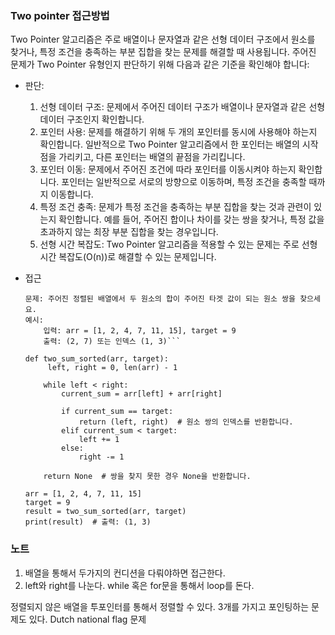 ### Two pointer 접근방법

Two Pointer 알고리즘은 주로 배열이나 문자열과 같은 선형 데이터 구조에서 원소를 찾거나, 특정 조건을 충족하는 부분 집합을 찾는 문제를 해결할 때 사용됩니다. 주어진 문제가 Two Pointer 유형인지 판단하기 위해 다음과 같은 기준을 확인해야 합니다:

- 판단:
  1. 선형 데이터 구조: 문제에서 주어진 데이터 구조가 배열이나 문자열과 같은 선형 데이터 구조인지 확인합니다. 
  2. 포인터 사용: 문제를 해결하기 위해 두 개의 포인터를 동시에 사용해야 하는지 확인합니다. 일반적으로 Two Pointer 알고리즘에서 한 포인터는 배열의 시작점을 가리키고, 다른 포인터는 배열의 끝점을 가리킵니다. 
  3. 포인터 이동: 문제에서 주어진 조건에 따라 포인터를 이동시켜야 하는지 확인합니다. 포인터는 일반적으로 서로의 방향으로 이동하며, 특정 조건을 충족할 때까지 이동합니다. 
  4. 특정 조건 충족: 문제가 특정 조건을 충족하는 부분 집합을 찾는 것과 관련이 있는지 확인합니다. 예를 들어, 주어진 합이나 차이를 갖는 쌍을 찾거나, 특정 값을 초과하지 않는 최장 부분 집합을 찾는 경우입니다. 
  5. 선형 시간 복잡도: Two Pointer 알고리즘을 적용할 수 있는 문제는 주로 선형 시간 복잡도(O(n))로 해결할 수 있는 문제입니다.

- 접근
    ```
    문제: 주어진 정렬된 배열에서 두 원소의 합이 주어진 타겟 값이 되는 원소 쌍을 찾으세요.
    예시:
        입력: arr = [1, 2, 4, 7, 11, 15], target = 9
        출력: (2, 7) 또는 인덱스 (1, 3)```
    ```
    ```
    def two_sum_sorted(arr, target):
         left, right = 0, len(arr) - 1

        while left < right:
            current_sum = arr[left] + arr[right]

            if current_sum == target:
                return (left, right)  # 원소 쌍의 인덱스를 반환합니다.
            elif current_sum < target:
                left += 1
            else:
                right -= 1

        return None  # 쌍을 찾지 못한 경우 None을 반환합니다.

    arr = [1, 2, 4, 7, 11, 15]
    target = 9
    result = two_sum_sorted(arr, target)
    print(result)  # 출력: (1, 3)
    ```


### 노트 
1. 배열을 통해서 두가지의 컨디션을 다뤄야하면 접근한다.  
2. left와 right를 나눈다. while 혹은 for문을 통해서 loop를 돈다. 

정렬되지 않은 배열을 투포인터를 통해서 정렬할 수 있다. 
3개를 가지고 포인팅하는 문제도 있다. Dutch national flag 문제 

